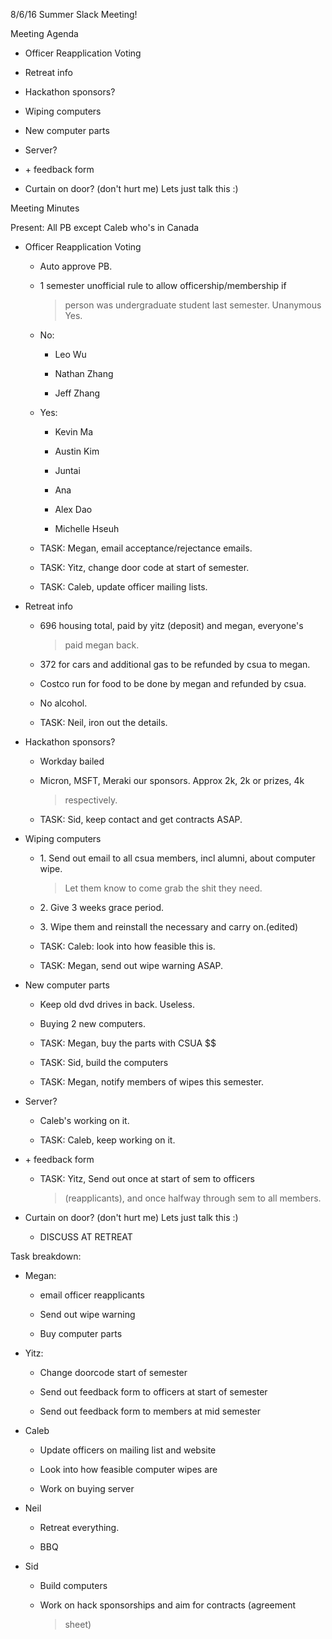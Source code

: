8/6/16 Summer Slack Meeting!

Meeting Agenda

-   Officer Reapplication Voting

-   Retreat info

-   Hackathon sponsors?

-   Wiping computers

-   New computer parts

-   Server?

-   \+ feedback form

-   Curtain on door? (don't hurt me) Lets just talk this :)

Meeting Minutes

Present: All PB except Caleb who's in Canada

-   Officer Reapplication Voting

    -   Auto approve PB.

    -   1 semester unofficial rule to allow officership/membership if
        > person was undergraduate student last semester. Unanymous Yes.

    -   No:

        -   Leo Wu

        -   Nathan Zhang

        -   Jeff Zhang

    -   Yes:

        -   Kevin Ma

        -   Austin Kim

        -   Juntai

        -   Ana

        -   Alex Dao

        -   Michelle Hseuh

    -   TASK: Megan, email acceptance/rejectance emails.

    -   TASK: Yitz, change door code at start of semester.

    -   TASK: Caleb, update officer mailing lists.

-   Retreat info

    -   696 housing total, paid by yitz (deposit) and megan, everyone's
        > paid megan back.

    -   372 for cars and additional gas to be refunded by csua to megan.

    -   Costco run for food to be done by megan and refunded by csua.

    -   No alcohol.

    -   TASK: Neil, iron out the details.

-   Hackathon sponsors?

    -   Workday bailed

    -   Micron, MSFT, Meraki our sponsors. Approx 2k, 2k or prizes, 4k
        > respectively.

    -   TASK: Sid, keep contact and get contracts ASAP.

-   Wiping computers

    -   1\. Send out email to all csua members, incl alumni, about computer wipe.
        > Let them know to come grab the shit they need.

    -   2\. Give 3 weeks grace period.

    -   3\. Wipe them and reinstall the necessary and carry on.(edited)

    -   TASK: Caleb: look into how feasible this is.

    -   TASK: Megan, send out wipe warning ASAP.

-   New computer parts

    -   Keep old dvd drives in back. Useless.

    -   Buying 2 new computers.

    -   TASK: Megan, buy the parts with CSUA \$\$

    -   TASK: Sid, build the computers

    -   TASK: Megan, notify members of wipes this semester.

-   Server?

    -   Caleb's working on it.

    -   TASK: Caleb, keep working on it.

-   \+ feedback form

    -   TASK: Yitz, Send out once at start of sem to officers
        > (reapplicants), and once halfway through sem to all members.

-   Curtain on door? (don't hurt me) Lets just talk this :)

    -   DISCUSS AT RETREAT

Task breakdown:

-   Megan:

    -   email officer reapplicants

    -   Send out wipe warning

    -   Buy computer parts

-   Yitz:

    -   Change doorcode start of semester

    -   Send out feedback form to officers at start of semester

    -   Send out feedback form to members at mid semester

-   Caleb

    -   Update officers on mailing list and website

    -   Look into how feasible computer wipes are

    -   Work on buying server

-   Neil

    -   Retreat everything.

    -   BBQ

-   Sid

    -   Build computers

    -   Work on hack sponsorships and aim for contracts (agreement
        > sheet)
